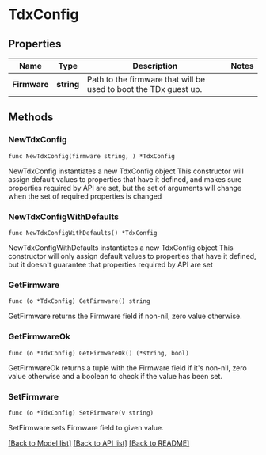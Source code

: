 # TdxConfig

## Properties

Name | Type | Description | Notes
------------ | ------------- | ------------- | -------------
**Firmware** | **string** | Path to the firmware that will be used to boot the TDx guest up. | 

## Methods

### NewTdxConfig

`func NewTdxConfig(firmware string, ) *TdxConfig`

NewTdxConfig instantiates a new TdxConfig object
This constructor will assign default values to properties that have it defined,
and makes sure properties required by API are set, but the set of arguments
will change when the set of required properties is changed

### NewTdxConfigWithDefaults

`func NewTdxConfigWithDefaults() *TdxConfig`

NewTdxConfigWithDefaults instantiates a new TdxConfig object
This constructor will only assign default values to properties that have it defined,
but it doesn't guarantee that properties required by API are set

### GetFirmware

`func (o *TdxConfig) GetFirmware() string`

GetFirmware returns the Firmware field if non-nil, zero value otherwise.

### GetFirmwareOk

`func (o *TdxConfig) GetFirmwareOk() (*string, bool)`

GetFirmwareOk returns a tuple with the Firmware field if it's non-nil, zero value otherwise
and a boolean to check if the value has been set.

### SetFirmware

`func (o *TdxConfig) SetFirmware(v string)`

SetFirmware sets Firmware field to given value.



[[Back to Model list]](../README.md#documentation-for-models) [[Back to API list]](../README.md#documentation-for-api-endpoints) [[Back to README]](../README.md)


